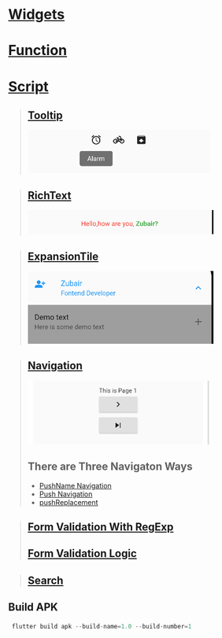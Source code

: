 
# [Widgets](/widgets/README.md)
# [Function](/functions/README.md)
# [Script](/script/README.md)





<!-- !Tooltip -->
> ## [Tooltip](/tooltip/README.md)
> ![](/tooltip/img/tooltip1.png)
<!-- !RichText -->
> ## [RichText](/richText/README.md)
> ![](/richText/img/richtext.png)
<!-- !RichText -->
> ## [ExpansionTile](/richText/README.md)
> ![](/expansiontile/img/expensiontile.png)

<!-- !Navigation -->
> ## [Navigation](/navigation/pushName.md)
> ![](/navigation/img/navigation.png)
> ## There are Three  Navigaton Ways
> - [PushName Navigation](/navigation/pushName.md)
> - [Push Navigation](/navigation/push.md)
> - [pushReplacement](/navigation/pushReplacement.md)

<!-- !Form Validation  -->
> ##  [Form Validation With RegExp](/formvalidation/README.md)
> ##  [Form Validation Logic]()
<!--!Search -->
> ##  [Search](/search/README.md)
<!--!Build APK -->
 ##  Build APK 
 ```dart
  flutter build apk --build-name=1.0 --build-number=1
```

